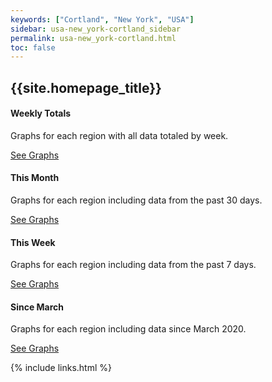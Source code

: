```yaml
---
keywords: ["Cortland", "New York", "USA"]
sidebar: usa-new_york-cortland_sidebar
permalink: usa-new_york-cortland.html
toc: false
---
```

<h2 class="homepage">{{site.homepage_title}}</h2>
<div class="row">
   <div class="col-md-3 col-sm-6">
       <div class="panel panel-default text-center">
           <div class="panel-heading">
               <span class="fa-stack fa-5x">
                     <i class="fa fa-circle fa-stack-2x text-primary"></i>
                     <i class="fa fa-align-justify fa-stack-1x fa-inverse"></i>
               </span>
           </div>
           <div class="panel-body">
               <h4>Weekly Totals</h4>
               <p>Graphs for each region with all data totaled by week.</p>
               <a href="/covid_tracker/usa-new_york-cortland/weekly_totals/all_regions-weekly_totals.html" class="btn btn-primary">See Graphs</a>
           </div>
       </div>
   </div>
   <div class="col-md-3 col-sm-6">
       <div class="panel panel-default text-center">
           <div class="panel-heading">
               <span class="fa-stack fa-5x">
                     <i class="fa fa-circle fa-stack-2x text-primary"></i>
                     <i class="fa fa-calendar fa-stack-1x fa-inverse"></i>
               </span>
           </div>
           <div class="panel-body">
               <h4>This Month</h4>
               <p>Graphs for each region including data from the past 30 days.</p>
               <a href="/covid_tracker/usa-new_york-cortland/this_month/all_regions-30_days.html" class="btn btn-primary">See Graphs</a>
           </div>
       </div>
   </div>
   <div class="col-md-3 col-sm-6">
       <div class="panel panel-default text-center">
           <div class="panel-heading">
               <span class="fa-stack fa-5x">
                     <i class="fa fa-circle fa-stack-2x text-primary"></i>
                     <i class="fa fa-bar-chart-o fa-stack-1x fa-inverse"></i>
               </span>
           </div>
           <div class="panel-body">
               <h4>This Week</h4>
               <p>Graphs for each region including data from the past 7 days.</p>
               <a href="/covid_tracker/usa-new_york-cortland/this_week/all_regions-7_days.html" class="btn btn-primary">See Graphs</a>
           </div>
       </div>
   </div>
   <div class="col-md-3 col-sm-6">
       <div class="panel panel-default text-center">
           <div class="panel-heading">
               <span class="fa-stack fa-5x">
                     <i class="fa fa-circle fa-stack-2x text-primary"></i>
                     <i class="fa fa-align-justify fa-stack-1x fa-inverse"></i>
               </span>
           </div>
           <div class="panel-body">
               <h4>Since March</h4>
               <p>Graphs for each region including data since March 2020.</p>
               <a href="/covid_tracker/usa-new_york-cortland/since_march/all_regions-since_march.html" class="btn btn-primary">See Graphs</a>
           </div>
       </div>
   </div>
</div>

{% include links.html %}

